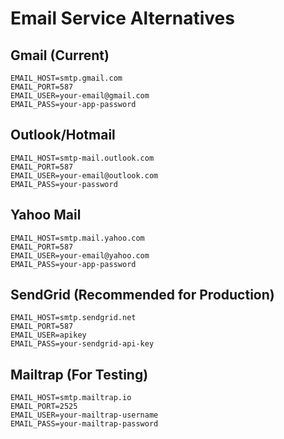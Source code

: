 # Email Service Alternatives

## Gmail (Current)
```
EMAIL_HOST=smtp.gmail.com
EMAIL_PORT=587
EMAIL_USER=your-email@gmail.com
EMAIL_PASS=your-app-password
```

## Outlook/Hotmail
```
EMAIL_HOST=smtp-mail.outlook.com
EMAIL_PORT=587
EMAIL_USER=your-email@outlook.com
EMAIL_PASS=your-password
```

## Yahoo Mail
```
EMAIL_HOST=smtp.mail.yahoo.com
EMAIL_PORT=587
EMAIL_USER=your-email@yahoo.com
EMAIL_PASS=your-app-password
```

## SendGrid (Recommended for Production)
```
EMAIL_HOST=smtp.sendgrid.net
EMAIL_PORT=587
EMAIL_USER=apikey
EMAIL_PASS=your-sendgrid-api-key
```

## Mailtrap (For Testing)
```
EMAIL_HOST=smtp.mailtrap.io
EMAIL_PORT=2525
EMAIL_USER=your-mailtrap-username
EMAIL_PASS=your-mailtrap-password
```